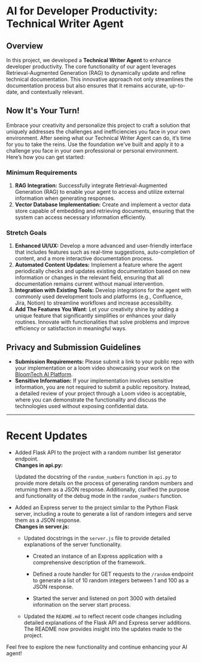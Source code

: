 # AI for Developer Productivity: Technical Writer Agent

## Overview
In this project, we developed a **Technical Writer Agent** to enhance developer productivity. The core functionality of our agent leverages Retrieval-Augmented Generation (RAG) to dynamically update and refine technical documentation. This innovative approach not only streamlines the documentation process but also ensures that it remains accurate, up-to-date, and contextually relevant.

## Now It's Your Turn!
Embrace your creativity and personalize this project to craft a solution that uniquely addresses the challenges and inefficiencies you face in your own environment. After seeing what our Technical Writer Agent can do, it’s time for you to take the reins. Use the foundation we’ve built and apply it to a challenge you face in your own professional or personal environment. Here’s how you can get started:

### Minimum Requirements
1. **RAG Integration:** Successfully integrate Retrieval-Augmented Generation (RAG) to enable your agent to access and utilize external information when generating responses.
2. **Vector Database Implementation:** Create and implement a vector data store capable of embedding and retrieving documents, ensuring that the system can access necessary information efficiently.

### Stretch Goals
1. **Enhanced UI/UX:** Develop a more advanced and user-friendly interface that includes features such as real-time suggestions, auto-completion of content, and a more interactive documentation process.
2. **Automated Content Updates:** Implement a feature where the agent periodically checks and updates existing documentation based on new information or changes in the relevant field, ensuring that all documentation remains current without manual intervention.
3. **Integration with Existing Tools:** Develop integrations for the agent with commonly used development tools and platforms (e.g., Confluence, Jira, Notion) to streamline workflows and increase accessibility.
4. **Add The Features You Want**: Let your creativity shine by adding a unique feature that significantly simplifies or enhances your daily routines. Innovate with functionalities that solve problems and improve efficiency or satisfaction in meaningful ways.

## Privacy and Submission Guidelines
- **Submission Requirements:** Please submit a link to your public repo with your implementation or a loom video showcasing your work on the [BloomTech AI Platform](app.bloomtech.com).
- **Sensitive Information:** If your implementation involves sensitive information, you are not required to submit a public repository. Instead, a detailed review of your project through a Loom video is acceptable, where you can demonstrate the functionality and discuss the technologies used without exposing confidential data.

---

# Recent Updates
- Added Flask API to the project with a random number list generator endpoint.  
  **Changes in api.py:**  
  
  Updated the docstring of the `random_numbers` function in `api.py` to provide more details on the process of generating random numbers and returning them as a JSON response. Additionally, clarified the purpose and functionality of the debug mode in the `random_numbers` function.

- Added an Express server to the project similar to the Python Flask server, including a route to generate a list of random integers and serve them as a JSON response.  
  **Changes in server.js:**  
  
  - Updated docstrings in the `server.js` file to provide detailed explanations of the server functionality.
  
    - Created an instance of an Express application with a comprehensive description of the framework.
    
    - Defined a route handler for GET requests to the `/random` endpoint to generate a list of 10 random integers between 1 and 100 as a JSON response.
    
    - Started the server and listened on port 3000 with detailed information on the server start process.
    
  - Updated the `README.md` to reflect recent code changes including detailed explanations of the Flask API and Express server additions. The README now provides insight into the updates made to the project.

Feel free to explore the new functionality and continue enhancing your AI agent!